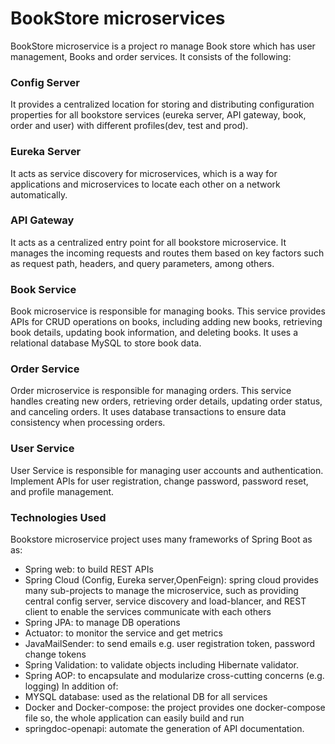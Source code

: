 # BookStore microservices
BookStore microservice is a project ro manage Book store which has user management, Books and order services. It consists of the following:

### Config Server
It provides a centralized location for storing and distributing
configuration properties for all bookstore services (eureka server, API gateway, 
book, order and user) with different profiles(dev, test and prod). 

### Eureka Server
It acts as service discovery for microservices, which is a way for applications and microservices to locate
each other on a network automatically.

### API Gateway
It acts as a centralized entry point for all bookstore microservice.
It manages the incoming requests and routes them based on key
factors such as request path, headers, and query parameters, among others.

### Book Service
Book microservice is responsible for managing books. This service provides APIs for CRUD operations on books,
including adding new books, retrieving book details, updating book information, and deleting books.
It uses a relational database MySQL to store book data.

### Order Service
Order microservice is responsible for managing orders. This service handles creating new orders,
retrieving order details, updating order status, and canceling orders. It uses database transactions
to ensure data consistency when processing orders.

### User Service
User Service is responsible for managing user accounts and authentication. Implement APIs for user registration,
change password, password reset, and profile management.

### Technologies Used
Bookstore microservice project uses many frameworks of Spring Boot as as:
 - Spring web: to build REST APIs
 - Spring Cloud (Config, Eureka server,OpenFeign): spring cloud provides many sub-projects
to manage the microservice, such as providing central config server, service discovery and load-blancer, and
REST client to enable the services communicate with each others
 - Spring JPA: to manage DB operations
 - Actuator: to monitor the service and get metrics
 - JavaMailSender: to send emails e.g. user registration token, password change tokens
 - Spring Validation: to validate objects including Hibernate validator.
 - Spring AOP: to encapsulate and modularize cross-cutting concerns (e.g. logging)
In addition of:
- MYSQL database: used as the relational DB for all services
- Docker and Docker-compose: the project provides one docker-compose file so, the whole application can easily build and run
- springdoc-openapi: automate the generation of API documentation.
